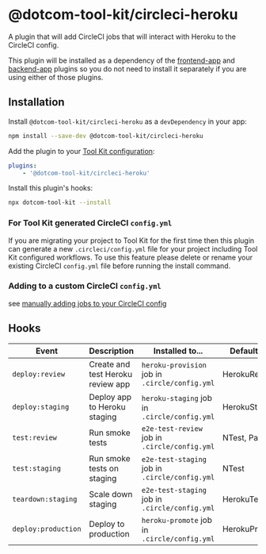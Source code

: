 # @dotcom-tool-kit/circleci-heroku

A plugin that will add CircleCI jobs that will interact with Heroku to the CircleCI config.

This plugin will be installed as a dependency of the [frontend-app](https://github.com/Financial-Times/dotcom-tool-kit/tree/main/plugins/frontend-app) and [backend-app](https://github.com/Financial-Times/dotcom-tool-kit/tree/main/plugins/backend-app) plugins so you do not need to install it separately if you are using either of those plugins.

## Installation

Install `@dotcom-tool-kit/circleci-heroku` as a `devDependency` in your app:

```sh
npm install --save-dev @dotcom-tool-kit/circleci-heroku
```

Add the plugin to your [Tool Kit configuration](https://github.com/financial-times/dotcom-tool-kit/blob/main/readme.md#configuration):

```yaml
plugins:
	- '@dotcom-tool-kit/circleci-heroku'
```

Install this plugin's hooks:

```sh
npx dotcom-tool-kit --install
```

### For Tool Kit generated CircleCI `config.yml`

If you are migrating your project to Tool Kit for the first time then this plugin can generate a new `.circleci/config.yml` file for your project including Tool Kit configured workflows. To use this feature please delete or rename your existing CircleCI `config.yml` file before running the install command.

### Adding to a custom CircleCI `config.yml`

see [manually adding jobs to your CircleCI config](https://github.com/Financial-Times/dotcom-tool-kit/tree/main/orb#manually)

## Hooks

| Event | Description | Installed to...| Default Tasks
|-|-|-|-|
| `deploy:review` | Create and test Heroku review app | `heroku-provision` job in `.circle/config.yml` | HerokuReview |
| `deploy:staging` | Deploy app to Heroku staging | `heroku-staging` job in `.circle/config.yml` | HerokuStaging |
| `test:review` | Run smoke tests | `e2e-test-review` job in `.circle/config.yml` | NTest, Pa11y |
| `test:staging` | Run smoke tests on staging | `e2e-test-staging` job in `.circle/config.yml` | NTest |
| `teardown:staging` | Scale down staging | `e2e-test-staging` job in `.circle/config.yml` | HerokuTeardown |
| `deploy:production` | Deploy to production | `heroku-promote` job in `.circle/config.yml` | HerokuProduction |

